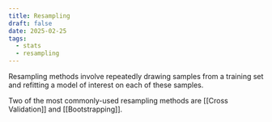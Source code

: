 ```yaml
---
title: Resampling
draft: false
date: 2025-02-25
tags:
  - stats
  - resampling
---
```

Resampling methods involve repeatedly drawing samples from a training set and refitting a model of interest on each of these samples.

Two of the most commonly-used resampling methods are [[Cross Validation]] and [[Bootstrapping]].